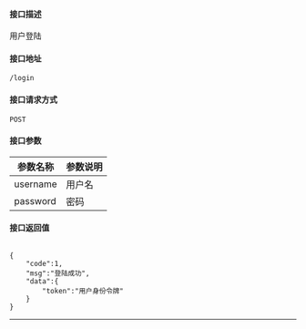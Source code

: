 

#### 接口描述

用户登陆

#### 接口地址

```
/login
```

#### 接口请求方式

```
POST
```

#### 接口参数

参数名称| 参数说明
---|---
 username| 用户名
 password|密码


#### 接口返回值

```

{
    "code":1,
    "msg":"登陆成功",
    "data":{
        "token":"用户身份令牌"
    }
}

```

----


